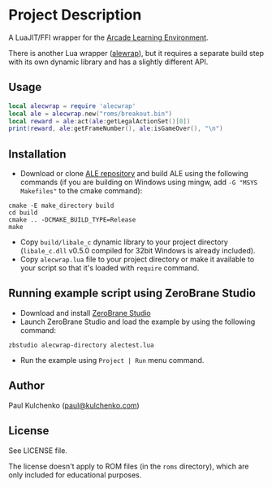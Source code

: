 # Project Description

A LuaJIT/FFI wrapper for the [Arcade Learning Environment](http://www.arcadelearningenvironment.org/).

There is another Lua wrapper ([alewrap](https://github.com/fidlej/alewrap)), but it requires a separate build step with its own dynamic library and has a slightly different API.

## Usage

```lua
local alecwrap = require 'alecwrap'
local ale = alecwrap.new("roms/breakout.bin")
local reward = ale:act(ale:getLegalActionSet()[0])
print(reward, ale:getFrameNumber(), ale:isGameOver(), "\n")
```

## Installation

* Download or clone [ALE repository](https://github.com/mgbellemare/Arcade-Learning-Environment) and build ALE using the following commands (if you are building on Windows using mingw, add `-G "MSYS Makefiles"` to the cmake command):

```
cmake -E make_directory build
cd build
cmake .. -DCMAKE_BUILD_TYPE=Release
make
``` 

* Copy `build/libale_c` dynamic library to your project directory (`libale_c.dll` v0.5.0 compiled for 32bit Windows is already included).
* Copy `alecwrap.lua` file to your project directory or make it available to your script so that it's loaded with `require` command.

## Running example script using ZeroBrane Studio

* Download and install [ZeroBrane Studio](http://studio.zerobrane.com/)
* Launch ZeroBrane Studio and load the example by using the following command:

```
zbstudio alecwrap-directory alectest.lua
```

* Run the example using `Project | Run` menu command.

## Author

Paul Kulchenko (paul@kulchenko.com)

## License

See LICENSE file.

The license doesn't apply to ROM files (in the `roms` directory), which are only included for educational purposes.
